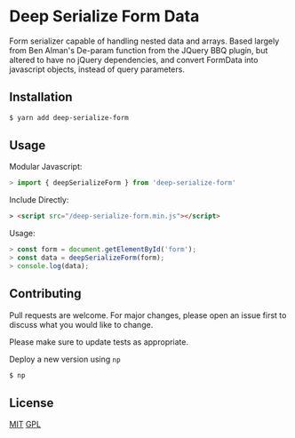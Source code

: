 # Deep Serialize Form Data

Form serializer capable of handling nested data and arrays. Based largely from
Ben Alman's De-param function from the JQuery BBQ plugin, but altered to
have no jQuery dependencies, and convert FormData into javascript objects,
instead of query parameters.

## Installation

 ```bash
 $ yarn add deep-serialize-form
 ```

## Usage

Modular Javascript:

```javascript
> import { deepSerializeForm } from 'deep-serialize-form'
```

Include Directly:

```html
> <script src="/deep-serialize-form.min.js"></script>
```

Usage:
```javascript
> const form = document.getElementById('form');
> const data = deepSerializeForm(form);
> console.log(data);
```

## Contributing
Pull requests are welcome. For major changes, please open an issue first to discuss what you would like to change.

Please make sure to update tests as appropriate.

Deploy a new version using `np`

```bash
$ np
```

## License
[MIT](https://choosealicense.com/licenses/mit/)
[GPL](https://www.gnu.org/licenses/gpl-3.0.en.html)
